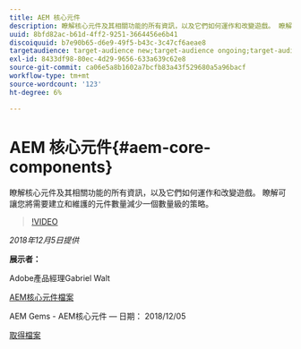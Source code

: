 ```yaml
---
title: AEM 核心元件
description: 瞭解核心元件及其相關功能的所有資訊，以及它們如何運作和改變遊戲。 瞭解可讓您將需要建立和維護的元件數量減少一個數量級的策略。
uuid: 8bfd82ac-b61d-4ff2-9251-3664456e6b41
discoiquuid: b7e90b65-d6e9-49f5-b43c-3c47cf6aeae8
targetaudience: target-audience new;target-audience ongoing;target-audience upgrader
exl-id: 8433df98-80ec-4d29-9656-633a639c62e8
source-git-commit: ca06e5a8b1602a7bcfb83a43f529680a5a96bacf
workflow-type: tm+mt
source-wordcount: '123'
ht-degree: 6%

---
```


# AEM 核心元件{#aem-core-components}

瞭解核心元件及其相關功能的所有資訊，以及它們如何運作和改變遊戲。 瞭解可讓您將需要建立和維護的元件數量減少一個數量級的策略。

>[!VIDEO](https://video.tv.adobe.com/v/25674/)

*2018年12月5日提供*

**展示者：**

Adobe產品經理Gabriel Walt

[AEM核心元件檔案](https://helpx.adobe.com/experience-manager/core-components/user-guide.html)

AEM Gems - AEM核心元件 — 日期： 2018/12/05

[取得檔案](assets/aem-gems-aem-sitescorecomponents-12052018.pdf)
